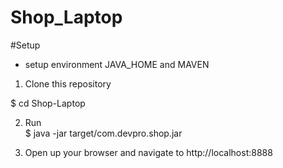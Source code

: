 # Shop_Laptop

#Setup

- setup environment JAVA_HOME and MAVEN <br>

1. Clone this repository <br>

$ cd Shop-Laptop <br>

2. Run <br>
$ java -jar target/com.devpro.shop.jar <br>

3. Open up your browser and navigate to http://localhost:8888 <br>


